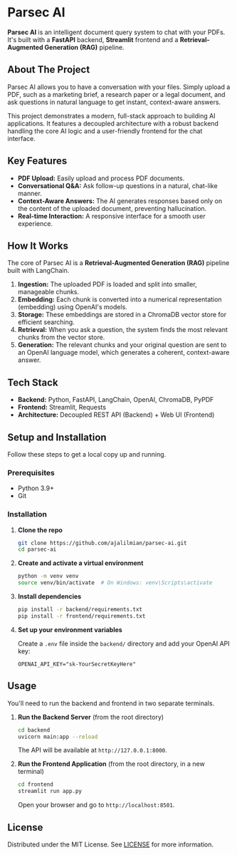 # Parsec AI

**Parsec AI** is an intelligent document query system to chat with your PDFs. It's built with a **FastAPI** backend, **Streamlit** frontend and a **Retrieval-Augmented Generation (RAG)** pipeline.

## About The Project

Parsec AI allows you to have a conversation with your files. Simply upload a PDF, such as a marketing brief, a research paper or a legal document, and ask questions in natural language to get instant, context-aware answers.

This project demonstrates a modern, full-stack approach to building AI applications. It features a decoupled architecture with a robust backend handling the core AI logic and a user-friendly frontend for the chat interface.

## Key Features

- **PDF Upload:** Easily upload and process PDF documents.
- **Conversational Q&A:** Ask follow-up questions in a natural, chat-like manner.
- **Context-Aware Answers:** The AI generates responses based only on the content of the uploaded document, preventing hallucination.
- **Real-time Interaction:** A responsive interface for a smooth user experience.

## How It Works

The core of Parsec AI is a **Retrieval-Augmented Generation (RAG)** pipeline built with LangChain.

1. **Ingestion:** The uploaded PDF is loaded and split into smaller, manageable chunks.
2. **Embedding:** Each chunk is converted into a numerical representation (embedding) using OpenAI's models.
3. **Storage:** These embeddings are stored in a ChromaDB vector store for efficient searching.
4. **Retrieval:** When you ask a question, the system finds the most relevant chunks from the vector store.
5. **Generation:** The relevant chunks and your original question are sent to an OpenAI language model, which generates a coherent, context-aware answer.

## Tech Stack

- **Backend:** Python, FastAPI, LangChain, OpenAI, ChromaDB, PyPDF
- **Frontend:** Streamlit, Requests
- **Architecture:** Decoupled REST API (Backend) + Web UI (Frontend)

## Setup and Installation

Follow these steps to get a local copy up and running.

### Prerequisites

- Python 3.9+
- Git

### Installation

1. **Clone the repo**

   ```bash
   git clone https://github.com/ajalilmian/parsec-ai.git
   cd parsec-ai

   ```

2. **Create and activate a virtual environment**

   ```bash
   python -m venv venv
   source venv/bin/activate  # On Windows: venv\Scripts\activate

   ```

3. **Install dependencies**

   ```bash
   pip install -r backend/requirements.txt
   pip install -r frontend/requirements.txt

   ```

4. **Set up your environment variables**

   Create a `.env` file inside the `backend/` directory and add your OpenAI API key:

   ```text
   OPENAI_API_KEY="sk-YourSecretKeyHere"

   ```

## Usage

You'll need to run the backend and frontend in two separate terminals.

1. **Run the Backend Server** (from the root directory)

   ```bash
   cd backend
   uvicorn main:app --reload

   ```

   The API will be available at `http://127.0.0.1:8000`.

2. **Run the Frontend Application** (from the root directory, in a new terminal)

   ```bash
   cd frontend
   streamlit run app.py

   ```

   Open your browser and go to `http://localhost:8501`.

## License

Distributed under the MIT License. See [LICENSE](LICENSE) for more information.
